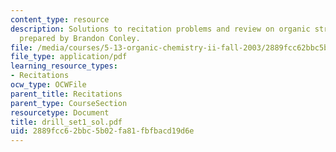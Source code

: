 ```yaml
---
content_type: resource
description: Solutions to recitation problems and review on organic structure elucidation,
  prepared by Brandon Conley.
file: /media/courses/5-13-organic-chemistry-ii-fall-2003/2889fcc62bbc5b02fa81fbfbacd19d6e_drill_set1_sol.pdf
file_type: application/pdf
learning_resource_types:
- Recitations
ocw_type: OCWFile
parent_title: Recitations
parent_type: CourseSection
resourcetype: Document
title: drill_set1_sol.pdf
uid: 2889fcc6-2bbc-5b02-fa81-fbfbacd19d6e
---
```

